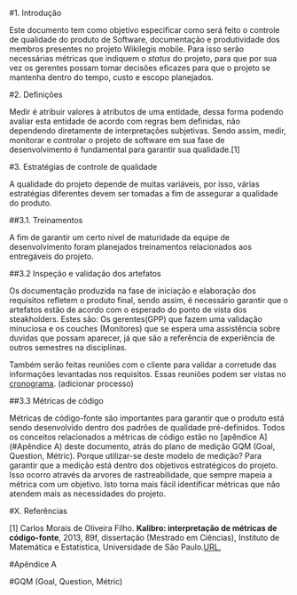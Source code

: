 #1. Introdução

Este documento tem como objetivo especificar como será feito o controle de qualidade do produto de Software, documentação e produtividade dos membros presentes no projeto Wikilegis mobile. Para isso serão necessárias métricas que indiquem o _status_ do projeto, para que por sua vez os gerentes possam tomar decisões eficazes para que o projeto se mantenha dentro do tempo, custo e escopo planejados.

#2. Definições

Medir é atribuir valores à atributos de uma entidade, dessa forma podendo avaliar esta entidade de acordo com regras bem definidas, não dependendo diretamente de interpretações subjetivas. Sendo assim, medir, monitorar e controlar o projeto de software em sua fase de desenvolvimento é fundamental para garantir sua qualidade.[1] 

#3. Estratégias de controle de qualidade

A qualidade do projeto depende de muitas variáveis, por isso, várias estratégias diferentes devem ser tomadas a fim de assegurar a qualidade do produto.

##3.1. Treinamentos

A fim de garantir um certo nível de maturidade da equipe de desenvolvimento foram planejados treinamentos relacionados aos entregáveis do projeto.

##3.2 Inspeção e validação dos artefatos

Os documentação produzida na fase de iniciação e elaboração dos requisitos refletem o produto final, sendo assim, é necessário garantir que o artefatos estão de acordo com o esperado do ponto de vista dos steakholders. Estes são: Os gerentes(GPP) que fazem uma validação minuciosa e os couches (Monitores) que se espera uma assistência sobre duvidas que possam aparecer, já que são a referência de experiência de outros semestres na disciplinas.

Também serão feitas reuniões com o cliente para validar a corretude das informações levantadas nos requisitos. Essas reuniões podem ser vistas no [cronograma](https://github.com/fga-gpp-mds/2016.2-WikiLegis/wiki/Cronograma).
(adicionar processo)

##3.3 Métricas de código

Métricas de código-fonte são importantes para garantir que o produto está sendo desenvolvido dentro dos padrões de qualidade pré-definidos. Todos os conceitos relacionados a métricas de código estão no [apêndice A](#Apêndice A) deste documento, atrás do plano de medição GQM (Goal, Question, Métric). Porque utilizar-se deste modelo de medição? Para garantir que a medição está dentro dos objetivos estratégicos do projeto. Isso ocorro através da arvores de rastreabilidade, que sempre mapeia a métrica com um objetivo. Isto torna mais fácil identificar métricas que não atendem mais as necessidades do projeto.

 
#X. Referências

[1] Carlos Morais de Oliveira Filho. **Kalibro: interpretação de métricas de código-fonte**, 2013, 89f, dissertação (Mestrado em Ciências), Instituto de Matemática e Estatística, Universidade de São Paulo.[URL.](http://www.teses.usp.br/teses/disponiveis/45/45134/tde-25092013-142158/publico/dissertacao.pdf)

#Apêndice A

#GQM (Goal, Question, Métric)

